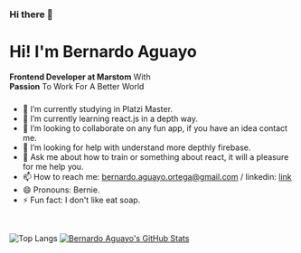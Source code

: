 ### Hi there 👋
# Hi! I'm  Bernardo Aguayo  
**Frontend  Developer at Marstom**  With  
**Passion**  To Work For A Better World
<!--
**BernardoAguayoOrtega/BernardoAguayoOrtega** is a ✨ _special_ ✨ repository because its `README.md` (this file) appears on your GitHub profile.
-->

###
- 🔭 I’m currently studying in Platzi Master.
- 🌱 I’m currently learning react.js in a depth way.
- 👯 I’m looking to collaborate on any fun app, if you have an idea contact me.
- 🤔 I’m looking for help with understand more depthly firebase.
- 💬 Ask me about how to train or something about react, it will a pleasure for me help you.
- 📫 How to reach me: bernardo.aguayo.ortega@gmail.com / linkedin: [link](https://www.linkedin.com/in/bernardo-aguayo/)
- 😄 Pronouns: Bernie.
- ⚡ Fun fact: I don't like eat soap.

<br/>

![Top Langs](https://github-readme-stats.vercel.app/api/top-langs/?username=BernardoAguayoOrtega)
 [![Bernardo Aguayo's GitHub Stats](https://github-readme-stats.vercel.app/api?username=BernardoAguayoOrtega&show_icons=true)](https://github.com/BernardoAguayoOrtega)
